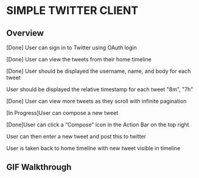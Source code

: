 # SIMPLE TWITTER CLIENT

## Overview
[Done] User can sign in to Twitter using OAuth login


[Done] User can view the tweets from their home timeline


[Done] User should be displayed the username, name, and body for each tweet


User should be displayed the relative timestamp for each tweet "8m", "7h"


[Done] User can view more tweets as they scroll with infinite pagination


[In Progress]User can compose a new tweet


[Done]User can click a “Compose” icon in the Action Bar on the top right


User can then enter a new tweet and post this to twitter


User is taken back to home timeline with new tweet visible in timeline



## GIF Walkthrough
